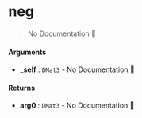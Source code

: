 # neg

> No Documentation 🚧

#### Arguments

- **\_self** : `DMat3` \- No Documentation 🚧

#### Returns

- **arg0** : `DMat3` \- No Documentation 🚧